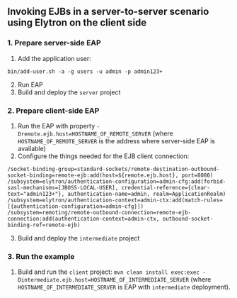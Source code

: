## Invoking EJBs in a server-to-server scenario using Elytron on the client side
### 1. Prepare server-side EAP
1. Add the application user:
```
bin/add-user.sh -a -g users -u admin -p admin123+
```
2. Run EAP
3. Build and deploy the `server` project

### 2. Prepare client-side EAP
1. Run the EAP with property `-Dremote.ejb.host=HOSTNAME_OF_REMOTE_SERVER` (where `HOSTNAME_OF_REMOTE_SERVER` is the address where server-side EAP is available)
2. Configure the things needed for the EJB client connection:
```
/socket-binding-group=standard-sockets/remote-destination-outbound-socket-binding=remote-ejb:add(host=${remote.ejb.host}, port=8080)
/subsystem=elytron/authentication-configuration=admin-cfg:add(forbid-sasl-mechanisms=[JBOSS-LOCAL-USER], credential-reference={clear-text="admin123+"}, authentication-name=admin, realm=ApplicationRealm)
/subsystem=elytron/authentication-context=admin-ctx:add(match-rules=[{authentication-configuration=admin-cfg}])
/subsystem=remoting/remote-outbound-connection=remote-ejb-connection:add(authentication-context=admin-ctx, outbound-socket-binding-ref=remote-ejb)
```

3. Build and deploy the `intermediate` project

### 3. Run the example
1. Build and run the `client` project: `mvn clean install exec:exec -Dintermediate.ejb.host=HOSTNAME_OF_INTERMEDIATE_SERVER` (where `HOSTNAME_OF_INTERMEDIATE_SERVER` is EAP with `intermediate` deployment).
